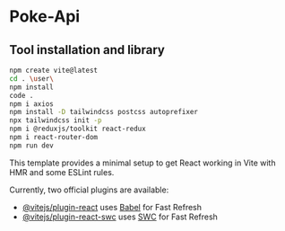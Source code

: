 # Poke-Api
## Tool installation and library

```sh
npm create vite@latest
cd . \user\
npm install
code .
npm i axios
npm install -D tailwindcss postcss autoprefixer
npx tailwindcss init -p
npm i @reduxjs/toolkit react-redux
npm i react-router-dom     
npm run dev
```


This template provides a minimal setup to get React working in Vite with HMR and some ESLint rules.

Currently, two official plugins are available:

- [@vitejs/plugin-react](https://github.com/vitejs/vite-plugin-react/blob/main/packages/plugin-react/README.md) uses [Babel](https://babeljs.io/) for Fast Refresh
- [@vitejs/plugin-react-swc](https://github.com/vitejs/vite-plugin-react-swc) uses [SWC](https://swc.rs/) for Fast Refresh
